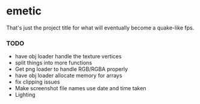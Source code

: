 # emetic
That's just the project title for what will eventually become a quake-like fps.

### TODO
* have obj loader handle the texture vertices
* split things into more functions
* Get png loader to handle RGB/RGBA properly
* have obj loader allocate memory for arrays
* fix clipping issues
* Make screenshot file names use date and time taken
* Lighting

